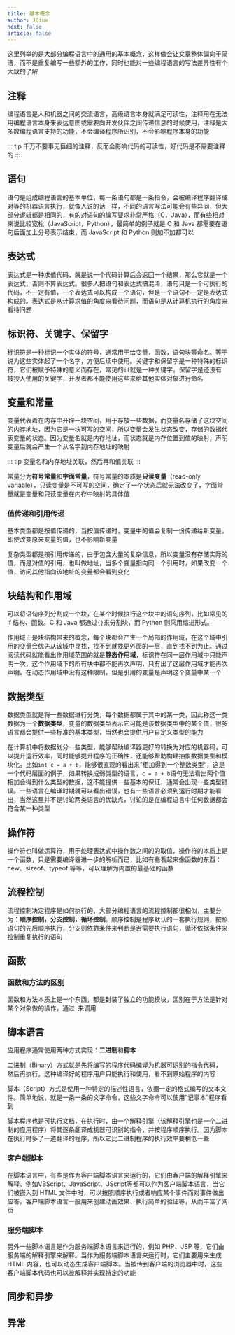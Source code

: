```yaml
---
title: 基本概念
author: JQiue
next: false
article: false
---
```


这里列举的是大部分编程语言中的通用的基本概念，这样做会让文章整体偏向于简洁，而不是重复编写一些额外的工作，同时也能对一些编程语言的写法差异性有个大致的了解

## 注释

编程语言是人和机器之间的交流语言，高级语言本身就满足可读性，注释用在无法用编程语言本身来表达意图或需要向开发伙伴之间传递信息的时候使用，注释是大多数编程语言支持的功能，不会编译程序所识别，不会影响程序本身的功能

::: tip
千万不要事无巨细的注释，反而会影响代码的可读性，好代码是不需要注释的
:::

## 语句

语句是组成编程语言的基本单位，每一条语句都是一条指令，会被编译程序翻译成对等的机器语言执行，就像人说的话一样，不同的语言写法可能会有些异同，但大部分逻辑都是相同的，有的对语句的编写要求非常严格（C，Java），而有些相对来说比较宽松（JavaScript，Python），最简单的例子就是 C 和 Java 都需要在语句后面加上分号表示结束，而 JavaScript 和 Python 则加不加都可以

## 表达式

表达式是一种求值代码，就是说一个代码计算后会返回一个结果，那么它就是一个表达式，否则不算表达式。很多人把语句和表达式搞混淆，语句只是一个可执行的代码，不一定有值，一个表达式可以构成一个语句，但是一个语句不一定是表达式构成的。表达式是从计算求值的角度来看待问题，而语句是从计算机执行的角度来看待问题

## 标识符、关键字、保留字

标识符是一种标记一个实体的符号，通常用于给变量，函数，语句块等命名。等于说为这些实体起了一个名字，方便后续中使用。关键字和保留字是一种特殊的标识符，它们被赋予特殊的意义而存在，常见的`if`就是一种关键字。保留字是还没有被投入使用的关键字，开发者都不能使用这些来给其他实体对象进行命名

## 变量和常量

变量代表着在内存中开辟一块空间，用于存放一些数据，而变量名存储了这块空间的内存地址，因为它是一块可写的空间，所以变量会发生状态改变，存储的数据代表变量的状态。因为变量名就是内存地址，而状态就是内存位置到值的映射，声明变量后就会产生一个从名字到内存地址的映射

::: tip
变量名和内存地址关联，然后再和值关联
:::

常量分为**符号常量**和**字面常量**，符号常量的本质是**只读变量**（read-only variable），只读变量是不可写的空间，确定了一个状态后就无法改变了，字面常量就是变量和只读变量在内存中映射的具体值

### 值传递和引用传递

基本类型都是按值传递的，当按值传递时，变量中的值会复制一份传递给新变量，即使改变原来变量的值，也不影响新变量

复杂类型都是按引用传递的，由于包含大量的复杂信息，所以变量没有存储实际的值，而是对值的引用，也叫做地址，当多个变量指向同一个引用时，如果改变一个值，访问其他指向该地址的变量都会看到变化

## 块结构和作用域

可以将语句序列分割成一个块，在某个时候执行这个块中的语句序列，比如常见的 if 结构、函数。C 和 Java 都通过`{}`来分割块，而 Python 则采用缩进形式。

作用域正是块结构带来的概念，每个块都会产生一个局部的作用域，在这个域中引用的变量会优先从该域中寻找，找不到就找更外面的一层，直到找不到为止。通过阅读代码就能看出作用域范围的就是**静态作用域**，标识符在同一层作用域中只能声明一次，这个作用域下的所有块中都不能再次声明，只有出了这层作用域才能再次声明。在动态作用域中没有这种限制，但是引用的变量是声明这个变量中某一个

## 数据类型

数据类型就是将一些数据进行分类，每个数据都属于其中的某一类，因此称这一类数据为一个**数据类型**，变量的数据类型表示它可能是该数据类型中的某个值，很多语言都会提供一些标准的基本类型，当然也会提供用户自定义类型的能力

在计算机中将数据划分一些类型，能够帮助编译器更好的转换为对应的机器码，可以提升运行效率，同时能够提升程序的正确性，还能够帮助构建抽象数据类型和模块化。比如`int c = a + b`，能够很直观的看出来”相加得到一个整数类型“，这是一个代码层面的例子，如果转换成弱类型的语言，`c = a + b`语句无法看出两个值相加会得到什么类型的数据，这不能提供一些基本的保证，通常会出现一些类型错误。一些语言在编译时期就可以看出错误，也有一些语言必须到运行时期才能看出，当然这里并不是讨论两类语言的优缺点，讨论的是在编程语言中任何数据都会符合某一种类型

## 操作符

操作符也叫做运算符，用于处理表达式中操作数之间的的取值，操作符的本质上是一个函数，只是需要编译器进一步的解析而已，比如有些看起来像函数的东西：new、sizeof、typeof 等等，可以理解为内置的最基础的函数

## 流程控制

流程控制决定程序是如何执行的，大部分编程语言的流程控制都很相似，主要分为：**顺序控制，分支控制，循环控制**。顺序控制是程序默认的一套执行规则，按照语句的先后顺序执行，分支则依靠条件来判断是否需要执行语句，循环依据条件来控制重复执行的语句

## 函数

### 函数和方法的区别

函数和方法本质上是一个东西，都是封装了独立的功能模块，区别在于方法是针对某个对象做的操作，通过`.`来调用

## 脚本语言

应用程序通常使用两种方式实现：**二进制**和**脚本**

二进制（Binary）方式就是先将编写的程序代码编译为机器可识别的指令代码，然后再执行。这种编译好的程序用户只能执行和使用，看不到原始程序的内容

脚本（Script）方式是使用一种特定的描述性语言，依据一定的格式编写的文本文件。简单地说，就是一条一条的文字命令，这些文字命令可以使用“记事本”程序看到

脚本程序也是可执行文档，在执行时，由一个解释引擎（该解释引擎也是一个二进制的应用程序）将其逐条翻译成机器可识别的指令，并按程序顺序执行。因为脚本在执行时多了一道翻译的程序，所以它比二进制程序的执行效率要稍低一些

### 客户端脚本

在脚本语言中，有些是作为客户端脚本语言来运行的，它们由客户端的解释引擎来解释。例如VBScript、JavaScript、JScript等都可以作为客户端脚本语言，当它们被嵌入到 HTML 文件中时，可以按照顺序执行或者响应某个事件而对事件做出应答。客户端脚本语言一般用来创建动画效果、执行简单的验证等，从而丰富了网页

### 服务端脚本

另外一些脚本语言是作为服务端脚本语言来运行的，例如 PHP、JSP 等，它们由服务端的解释引擎来解释。当作为服务端脚本语言来运行时，它们主要用来生成 HTML 内容，也可以动态生成客户端脚本。当被传到客户端的浏览器中时，这些客户端脚本代码也可以被解释并实现特定的功能

## 同步和异步

## 异常
